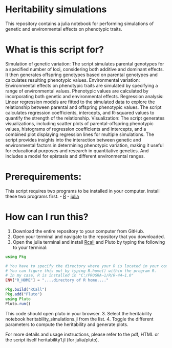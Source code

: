 # Heritability simulations

This repository contains a julia notebook for performing simulations of genetic and environmental effects on phenotypic traits.

# What is this script for?
Simulation of genetic variation: The script simulates parental genotypes for a specified number of loci, considering both additive and dominant effects. It then generates offspring genotypes based on parental genotypes and calculates resulting phenotypic values.
Environmental variation: Environmental effects on phenotypic traits are simulated by specifying a range of environmental values. Phenotypic values are calculated by incorporating both genetic and environmental effects.
Regression analysis: Linear regression models are fitted to the simulated data to explore the relationship between parental and offspring phenotypic values. The script calculates regression coefficients, intercepts, and R-squared values to quantify the strength of the relationship.
Visualization: The script generates visualizations, including scatter plots of parental-offspring phenotypic values, histograms of regression coefficients and intercepts, and a combined plot displaying regression lines for multiple simulations.
The script provides insights into the interaction between genetic and environmental factors in determining phenotypic variation, making it useful for educational purposes and research in quantitative genetics. And includes a model for epistasis and different environmental ranges.

# Prerequirements:

This script requires two programs to be installed in your computer. Install these two programs first.
    - [R](https://www.r-project.org/)
    - [julia](https://julialang.org/downloads/)

# How can I run this?
1. Download the entire repository to your computer from GitHub.
2. Open your terminal and navigate to the repository that you downloaded.
3. Open the julia terminal and install [Rcall](https://juliainterop.github.io/RCall.jl/stable/installation/) and Pluto by typing the following to your terminal:
```julia
using Pkg

# You have to specify the directory where your R is located in your computer:
# You can figure this out by typing R.home() within the program R.
# In my case, R is installed in "C:/PROGRA~1/R/R-44~1.0"
ENV["R_HOME"] = "....directory of R home...."

Pkg.build("RCall")
Pkg.add("Pluto")
using Pluto
Pluto.run()
```
This code should open pluto in your browser.
3. Select the heritability notebook heritability_simulations.jl from the list.
4.  Toggle the different parameters to compute the heritability and generate plots.

For more details and usage instructions, please refer to the pdf, HTML or the script itself heritability1.jl (for julia/pluto).
